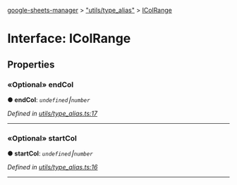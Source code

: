 [google-sheets-manager](../README.md) > ["utils/type_alias"](../modules/_utils_type_alias_.md) > [IColRange](../interfaces/_utils_type_alias_.icolrange.md)



# Interface: IColRange


## Properties
<a id="endcol"></a>

### «Optional» endCol

**●  endCol**:  *`undefined`⎮`number`* 

*Defined in [utils/type_alias.ts:17](https://github.com/AbdelrahmanRamadan/google-sheets-manager/blob/d86bb83/src/utils/type_alias.ts#L17)*





___

<a id="startcol"></a>

### «Optional» startCol

**●  startCol**:  *`undefined`⎮`number`* 

*Defined in [utils/type_alias.ts:16](https://github.com/AbdelrahmanRamadan/google-sheets-manager/blob/d86bb83/src/utils/type_alias.ts#L16)*





___


